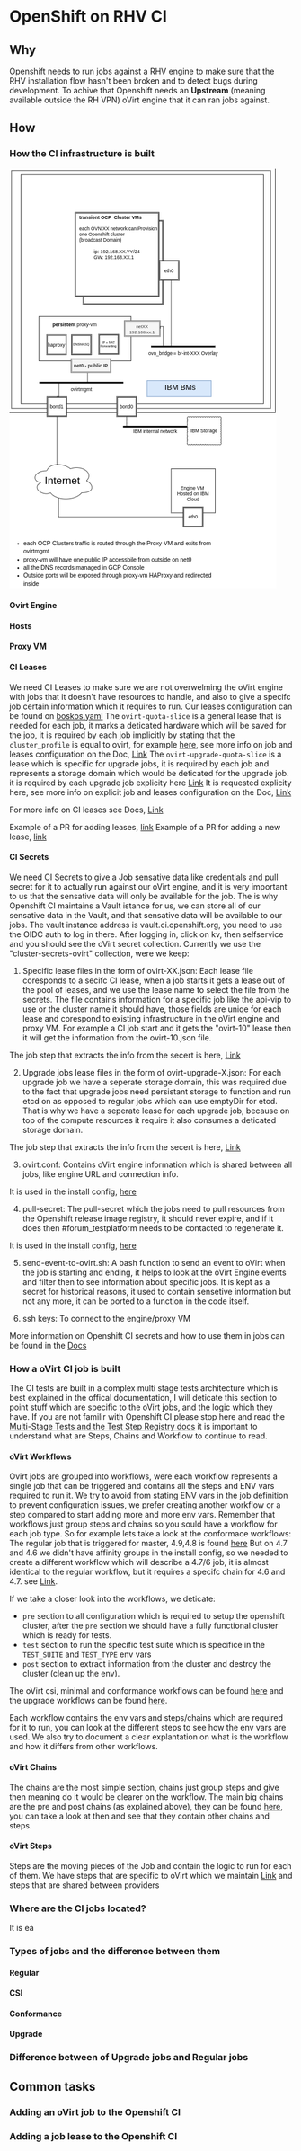 # OpenShift on RHV CI

## Why

Openshift needs to run jobs against a RHV engine to make sure that the RHV installation flow hasn't been broken and to detect bugs during development.
To achive that Openshift needs an **Upstream** (meaning available outside the RH VPN) oVirt engine that it can ran jobs against.

## How

### How the CI infrastructure is built

![](2021-11-22-11-56-55.png)

#### Ovirt Engine

#### Hosts

#### Proxy VM

#### CI Leases

We need CI Leases to make sure we are not overwelming the oVirt engine with jobs that it doesn't have resources to handle, and also to give a specifc job certain information which it requires to run.
Our leases configuration can be found on [boskos.yaml](https://github.com/openshift/release/blob/master/core-services/prow/02_config/_boskos.yaml#L789-L814)
The `ovirt-quota-slice` is a general lease that is needed for each job, it marks a deticated hardware which will be saved for the job, it is required by each job implicitly by stating that the `cluster_profile` is equal to ovirt, for example [here](https://github.com/openshift/release/blob/master/ci-operator/config/openshift/cluster-api-provider-ovirt/openshift-cluster-api-provider-ovirt-master.yaml#L50), see more info on job and leases configuration on the Doc, [Link](https://docs.ci.openshift.org/docs/architecture/step-registry/#implicit-lease-configuration-with-cluster_profile)
The `ovirt-upgrade-quota-slice` is a lease which is specific for upgrade jobs, it is required by each job and represents a storage domain which would be deticated for the upgrade job.
it is required by each upgrade job explicity here [Link](https://github.com/openshift/release/blob/master/ci-operator/step-registry/openshift/upgrade/ovirt/openshift-upgrade-ovirt-workflow.yaml#L17-L19)
It is requested explicity here, see more info on explicit job and leases configuration on the Doc, [Link](https://docs.ci.openshift.org/docs/architecture/step-registry/#explicit-lease-configuration)

For more info on CI leases see Docs, [Link](https://docs.ci.openshift.org/docs/architecture/quota-and-leases/)

Example of a PR for adding leases, [link](https://github.com/openshift/release/pull/21310/files)
Example of a PR for adding a new lease, [link](https://github.com/openshift/release/pull/21069/files)

#### CI Secrets

We need CI Secrets to give a Job sensative data like credentials and pull secret for it to actually run against our oVirt engine, and it is very important to us that the sensative data will only be available for the job.
The is why Openshift CI maintains a Vault istance for us, we can store all of our sensative data in the Vault, and that sensative data will be available to our jobs.
The vault instance address is vault.ci.openshift.org, you need to use the OIDC auth to log in there. After logging in, click on kv, then selfservice and you should see the oVirt secret collection.
Currently we use the "cluster-secrets-ovirt" collection, were we keep:
1. Specific lease files in the form of ovirt-XX.json:
Each lease file coresponds to a secifc CI lease, when a job starts it gets a lease out of the pool of leases, and we use the lease name to select the file from the secrets.
The file contains information for a specific job like the api-vip to use or the cluster name it should have, those fields are uniqe for each lease and corespond to existing infrastructure in the oVirt engine and proxy VM.
For example a CI job start and it gets the "ovirt-10" lease then it will get the information from the ovirt-10.json file.

The job step that extracts the info from the secert is here, [Link](https://github.com/openshift/release/blob/master/ci-operator/step-registry/ipi/conf/ovirt/generate-install-config-params/ipi-conf-ovirt-generate-install-config-params-commands.sh)

2. Upgrade jobs lease files in the form of ovirt-upgrade-X.json:
For each upgrade job we have a seperate storage domain, this was required due to the fact that upgrade jobs need persistant storage to function and run etcd on as opposed to regular jobs which can use emptyDir for etcd.
That is why we have a seperate lease for each upgrade job, because on top of the compute resources it require it also consumes a deticated storage domain.

The job step that extracts the info from the secert is here, [Link](https://github.com/openshift/release/blob/master/ci-operator/step-registry/ipi/conf/ovirt/generate-install-config-params/ipi-conf-ovirt-generate-install-config-params-commands.sh)

3. ovirt.conf:
Contains oVirt engine information which is shared between all jobs, like engine URL and connection info.

It is used in the install config, [here](https://github.com/openshift/release/blob/master/ci-operator/step-registry/ipi/conf/ovirt/generate-install-config/ipi-conf-ovirt-generate-install-config-commands.sh#L8)

4. pull-secret:
The pull-secret which the jobs need to pull resources from the Openshift release image registry, it should never expire, and if it does then #forum_testplatform needs to be contacted to regenerate it.

It is used in the install config, [here](https://github.com/openshift/release/blob/master/ci-operator/step-registry/ipi/conf/ovirt/generate-install-config/ipi-conf-ovirt-generate-install-config-commands.sh#L12)

5. send-event-to-ovirt.sh:
A bash function to send an event to oVirt when the job is starting and ending, it helps to look at the oVirt Engine events and filter then to see information about specific jobs.
It is kept as a secret for historical reasons, it used to contain sensetive information but not any more, it can be ported to a function in the code itself.

6. ssh keys:
To connect to the engine/proxy VM

More information on Openshift CI secrets and how to use them in jobs can be found in the [Docs](https://docs.ci.openshift.org/docs/how-tos/adding-a-new-secret-to-ci/)

### How a oVirt CI job is built

The CI tests are built in a complex multi stage tests architecture which is best explained in the offical documentation, I will deticate this section to point stuff which are specific to the oVirt jobs, and the logic which they have.
If you are not familir with Openshift CI please stop here and read the [Multi-Stage Tests and the Test Step Registry docs](https://docs.ci.openshift.org/docs/architecture/step-registry/) it is important to understand what are Steps, Chains and Workflow to continue to read.

#### oVirt Workflows

Ovirt jobs are grouped into workflows, were each workflow represents a single job that can be triggered and contains all the steps and ENV vars required to run it.
We try to avoid from stating ENV vars in the job definition to prevent configuration issues, we prefer creating another workflow or a step compared to start adding more and more env vars.
Remember that workflows just group steps and chains so you sould have a workflow for each job type.
So for example lets take a look at the conformace workflows:
The regular job that is triggered for master, 4.9,4.8 is found [here](https://github.com/openshift/release/blob/master/ci-operator/step-registry/openshift/e2e/ovirt/conformance/openshift-e2e-ovirt-conformance-workflow.yaml)
But on 4.7 and 4.6 we didn't have affinity groups in the install config, so we needed to create a different workflow which will describe a 4.7/6 job, it is almost identical to the regular workflow, but it requires a specifc chain for 4.6 and 4.7. see [Link](https://github.com/openshift/release/blob/master/ci-operator/step-registry/openshift/e2e/ovirt/conformance/release-4.6-4.7/openshift-e2e-ovirt-conformance-release-4.6-4.7-workflow.yaml#L5).

If we take a closer look into the workflows, we deticate:
- `pre` section to all configuration which is required to setup the openshift cluster, after the `pre` section we should have a fully functional cluster which is ready for tests.
- `test` section to run the specific test suite which is specifice in the `TEST_SUITE` and `TEST_TYPE` env vars
- `post` section to extract information from the cluster and destroy the cluster (clean up the env).

The oVirt csi, minimal and conformance workflows can be found [here](https://github.com/openshift/release/tree/master/ci-operator/step-registry/openshift/e2e/ovirt) and the upgrade workflows can be found [here](https://github.com/openshift/release/tree/master/ci-operator/step-registry/openshift/upgrade/ovirt).

Each workflow contains the env vars and steps/chains which are required for it to run, you can look at the different steps to see how the env vars are used.
We also try to document a clear explantation on what is the workflow and how it differs from other workflows.

#### oVirt Chains

The chains are the most simple section, chains just group steps and give then meaning do it would be clearer on the workflow.
The main big chains are the pre and post chains (as explained above), they can be found [here](https://github.com/openshift/release/tree/master/ci-operator/step-registry/ipi/ovirt), you can take a look at then and see that they contain other chains and steps.

#### oVirt Steps

Steps are the moving pieces of the Job and contain the logic to run for each of them.
We have steps that are specific to oVirt which we maintain [Link](https://github.com/openshift/release/tree/master/ci-operator/step-registry/ipi/conf/ovirt) and steps that are shared between providers


### Where are the CI jobs located?

It is ea

### Types of jobs and the difference between them

#### Regular

#### CSI

#### Conformance

#### Upgrade

### Difference between of Upgrade jobs and Regular jobs

## Common tasks

### Adding an oVirt job to the Openshift CI

### Adding a job lease to the Openshift CI

### 


